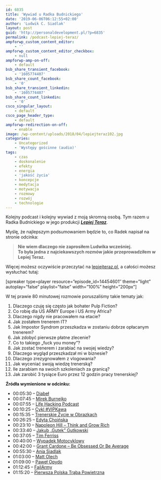 ```yaml
---
id: 6835
title: 'Wywiad u Radka Budnickiego'
date: '2019-06-06T06:12:55+02:00'
author: 'Ludwik C. Siadlak'
layout: post
guid: 'http://personaldevelopment.pl/?p=6835'
permalink: /podcast-lepiej-teraz/
ampforwp_custom_content_editor:
    - ''
ampforwp_custom_content_editor_checkbox:
    - null
ampforwp-amp-on-off:
    - default
bsb_share_transient_facebook:
    - '1605774407'
bsb_share_count_facebook:
    - '0'
bsb_share_transient_linkedin:
    - '1605774407'
bsb_share_count_linkedin:
    - '0'
csco_singular_layout:
    - default
csco_page_header_type:
    - default
ampforwp-redirection-on-off:
    - enable
image: /wp-content/uploads/2018/04/lepiejteraz102.jpg
categories:
    - Uncategorized
    - 'Występy gościnne (audio)'
tags:
    - czas
    - doskonalenie
    - efekty
    - energia
    - 'jakość życia'
    - koncepcje
    - medytacja
    - motywacja
    - rozmowy
    - rozwój
    - technologie
---
```


Kolejny podcast i kolejny wywiad z moją skromną osobą. Tym razem u Radka Budnickiego w jego produkcji [***Lepiej Teraz***](https://lepiejteraz.pl/102/).

Myślę, że najlepszym podsumowaniem będzie to, co Radek napisał na stronie odcinka:

> **Nie wiem dlaczego nie zaprosiłem Ludwika wcześniej.  
> To była jedna z najciekawszych rozmów jakie przeprowadziłem w Lepiej Teraz.**

Więcej możesz oczywiście przeczytać na [lepiejteraz.pl](https://lepiejteraz.pl/102/), a całości możesz wysłuchać tutaj:

\[spreaker type=player resource=”episode\_id=14454601″ theme=”light” autoplay=”false” playlist=”false” width=”100%” height=”200px”\]

W tej prawie 80 minutowej rozmowie poruszaliśmy takie tematy jak:

1. Dlaczego czuję się często jak bohater Pulp Fiction?
2. Co robię dla US ARMY Europe i US Army Africa?
3. Dlaczego nigdy nie pracowałem na etacie?
4. Jak zostałem trenerem IT?
5. Jak Impostor Syndrom przeszkadza w zostaniu dobrze opłacanym trenerem?
6. Jak zdobyć pierwsze płatne zlecenie?
7. Co to takiego „fuck you money”?
8. Jak zostać trenerem i zarabiać na swojej wiedzy?
9. Dlaczego wygląd przeszkadzał mi w biznesie?
10. Dlaczego zrezygnowałem z vlogowania?
11. Jak wyceniać swoją wiedzę trenerską?
12. Ile zarabiam na swoich szkoleniach za granicą?
13. Jak zarobić 3 tysiące Euro przez 12 godzin pracy trenerskiej?

**Źródła wymienione w odcinku:**

- 00:05:30 – [Diabeł](http://instagram.com/diabel.teufel)
- 00:07:45 – [Mirek Burnejko](http://youtube.com/miroburn)
- 00:07:55 – [Life Hacking Podcast](http://personaldevelopment.pl/podcast)
- 00:10:25 – [Cykl #VIPKawa](https://go.siadlak.com/VIPKawa)
- 00:15:35 – [Trenerskie Życie w Obrazkach](http://go.siadlak.com/TZWO)
- 00:26:25 – [Edyta Choińska](http://kreatywnepodroze.pl/)
- 00:23:10 – [Napoleon Hill – Think and Grow Rich](hhttps://go.siadlak.com/2q61woe)
- 00:33:40 – [Jakub „Gutek” Gutkowski](http://gutek.pl/)
- 00:37:05 – [Tim Ferriss](http://tim.blog/)
- 00:40:00 – [Wypadek Motocyklowy ](https://go.siadlak.com/DaytonaCrash)
- 00:42:00 – [Grant Cardone – Be Obsessed Or Be Average](https://amzn.to/2HbtJ4r)
- 00:55:30 – [Ania Siadlak](http://siadlak.ae/)
- 01:03:00 – [Matt Olech](https://www.youtube.com/user/VlogMateusz)
- 01:09:00 – [Paweł Opydo](https://go.siadlak.com/2JhbbQC)
- 01:12:45 – [FailArmy](https://www.youtube.com/user/failarmy)
- 01:15:20 – [Pierwsza Polska Trąba Powietrzna](hhttps://go.siadlak.com/2EkgKds)